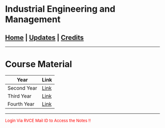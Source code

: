 # Industrial Engineering and Management

## [Home](../main/index.md) | [Updates](../main/updates.md) | [Credits](../main/credits.md)

---

# Course Material

| Year            | Link                                                                                              |
| --------------------------- | ------------------------------------------------------------------------------------------------- |
| Second Year                 | [Link](https://drive.google.com/drive/folders/1jV6_Vm6KiH7tj33k_IQ8k78dTy7EKJcs?usp=share_link)   |
| Third Year                  | [Link](https://drive.google.com/drive/folders/1hQzo9_KrfUKHuA9VJBCkGz_7ZSHe3LZi?usp=sharing)      |
| Fourth Year                 | [Link](https://drive.google.com/drive/folders/1AvT-1zpHr4uYOaHV7edarLbf1mdTMSpp?usp=share_link)   |


---


<p style="color:red; font-size:small;">
  Login Via RVCE Mail ID to Access the Notes !!
</p>
